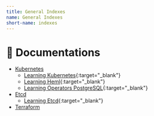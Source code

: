 ```yaml
---
title: General Indexes
name: General Indexes
short-name: indexes 
---
```


# 🚀 Documentations 

- [Kubernetes]()
  - [Learning Kubernetes](https://paulo-rogerio.github.io/kubernetes/learning-kubernetes){:target="_blank"}
  - [Learning Heml](https://paulo-rogerio.github.io/kubernetes/learning-helm){:target="_blank"}
  - [Learning Operators PostgreSQL](https://paulo-rogerio.github.io/kubernetes/learning-operators){:target="_blank"}
- [Etcd]()
  - [Learning Etcd](https://paulo-rogerio.github.io/kubernetes/learning-etcd){:target="_blank"}
- [Terraform]()